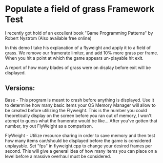 # Populate a field of grass Framework Test

I recently got hold of an excellent book "Game Programming Patterns" by Robert Nystrom (Also available free online)

In this demo I take his explanation of a flyweight and apply it to a field of grass. We remove our framerate limiter, and add 10% more grass per frame. When you hit a point at which the game appears un-playable hit exit.

A report of how many blades of grass were on display before exit will be displayed. 



## Versions:
Base - This program is meant to crash before anything is displayed. Use it to determine how many basic items your OS Memory Manager will allow to be created before utilizing the Flyweight. This is the number you could theoretically display on the screen before you ran out of memory, I won't atempt to guess what the framerate would be like...
After you've gotten that number, try out FlyWeight as a comparison.

FlyWeight - Utilize resource sharing in order to save memory and then test how many items can/should be displayed before the game is considered unplayable. Set "fps" in flyweight.cpp to change your desired frames per second. 
This will give a general idea of how many items you can place on a level before a massive overhaul must be considered.



